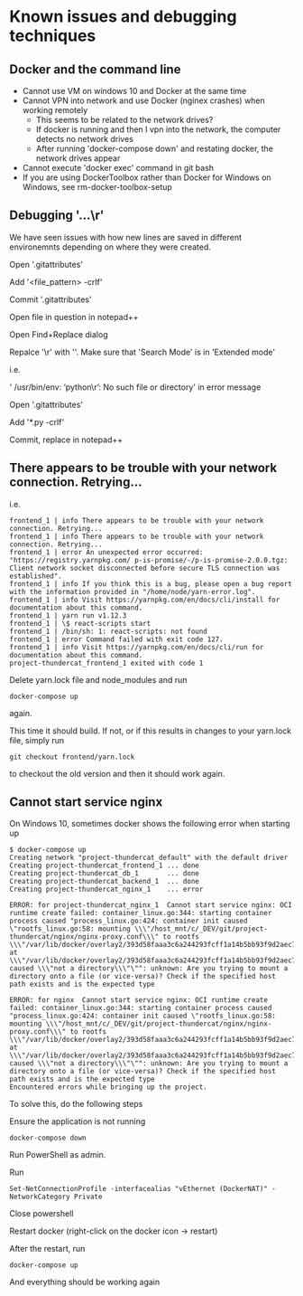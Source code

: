 # Known issues and debugging techniques

## Docker and the command line

- Cannot use VM on windows 10 and Docker at the same time
- Cannot VPN into network and use Docker (nginex crashes) when working remotely
  - This seems to be related to the network drives?
  - If docker is running and then I vpn into the network, the computer detects no network drives
  - After running 'docker-compose down' and restating docker, the network drives appear
- Cannot execute 'docker exec' command in git bash
- If you are using DockerToolbox rather than Docker for Windows on Windows, see rm-docker-toolbox-setup

## Debugging '...\r'

We have seen issues with how new lines are saved in different environemnts depending on where they were created.

Open '.gitattributes'

Add '<file_pattern> -crlf'

Commit '.gitattributes'

Open file in question in notepad++

Open Find+Replace dialog

Repalce '\r' with ''. Make sure that 'Search Mode' is in 'Extended mode'

i.e.

' /usr/bin/env: ‘python\r’: No such file or directory' in error message

Open '.gitattributes'

Add '\*.py -crlf'

Commit, replace in notepad++

## There appears to be trouble with your network connection. Retrying...

i.e.

```shell
frontend_1 | info There appears to be trouble with your network connection. Retrying...
frontend_1 | info There appears to be trouble with your network connection. Retrying...
frontend_1 | error An unexpected error occurred: "https://registry.yarnpkg.com/ p-is-promise/-/p-is-promise-2.0.0.tgz: Client network socket disconnected before secure TLS connection was established".
frontend_1 | info If you think this is a bug, please open a bug report with the information provided in "/home/node/yarn-error.log".
frontend_1 | info Visit https://yarnpkg.com/en/docs/cli/install for documentation about this command.
frontend_1 | yarn run v1.12.3
frontend_1 | \$ react-scripts start
frontend_1 | /bin/sh: 1: react-scripts: not found
frontend_1 | error Command failed with exit code 127.
frontend_1 | info Visit https://yarnpkg.com/en/docs/cli/run for documentation about this command.
project-thundercat_frontend_1 exited with code 1
```

Delete yarn.lock file and node_modules and run

```shell
docker-compose up
```

again.

This time it should build. If not, or if this results in changes to your yarn.lock file, simply run

```shell
git checkout frontend/yarn.lock
```

to checkout the old version and then it should work again.

## Cannot start service nginx

On Windows 10, sometimes docker shows the following error when starting up

```shell
$ docker-compose up
Creating network "project-thundercat_default" with the default driver
Creating project-thundercat_frontend_1 ... done
Creating project-thundercat_db_1       ... done
Creating project-thundercat_backend_1  ... done
Creating project-thundercat_nginx_1    ... error

ERROR: for project-thundercat_nginx_1  Cannot start service nginx: OCI runtime create failed: container_linux.go:344: starting container process caused "process_linux.go:424: container init caused \"rootfs_linux.go:58: mounting \\\"/host_mnt/c/_DEV/git/project-thundercat/nginx/nginx-proxy.conf\\\" to rootfs \\\"/var/lib/docker/overlay2/393d58faaa3c6a244293fcff1a14b5bb93f9d2aec735e29346454824d30556c3/merged\\\" at \\\"/var/lib/docker/overlay2/393d58faaa3c6a244293fcff1a14b5bb93f9d2aec735e29346454824d30556c3/merged/etc/nginx/conf.d/default.conf\\\" caused \\\"not a directory\\\"\"": unknown: Are you trying to mount a directory onto a file (or vice-versa)? Check if the specified host path exists and is the expected type

ERROR: for nginx  Cannot start service nginx: OCI runtime create failed: container_linux.go:344: starting container process caused "process_linux.go:424: container init caused \"rootfs_linux.go:58: mounting \\\"/host_mnt/c/_DEV/git/project-thundercat/nginx/nginx-proxy.conf\\\" to rootfs \\\"/var/lib/docker/overlay2/393d58faaa3c6a244293fcff1a14b5bb93f9d2aec735e29346454824d30556c3/merged\\\" at \\\"/var/lib/docker/overlay2/393d58faaa3c6a244293fcff1a14b5bb93f9d2aec735e29346454824d30556c3/merged/etc/nginx/conf.d/default.conf\\\" caused \\\"not a directory\\\"\"": unknown: Are you trying to mount a directory onto a file (or vice-versa)? Check if the specified host path exists and is the expected type
Encountered errors while bringing up the project.
```

To solve this, do the following steps

Ensure the application is not running

```shell
docker-compose down
```

Run PowerShell as admin.

Run

```shell
Set-NetConnectionProfile -interfacealias "vEthernet (DockerNAT)" -NetworkCategory Private
```

Close powershell

Restart docker (right-click on the docker icon -> restart)

After the restart, run

```shell
docker-compose up
```

And everything should be working again

